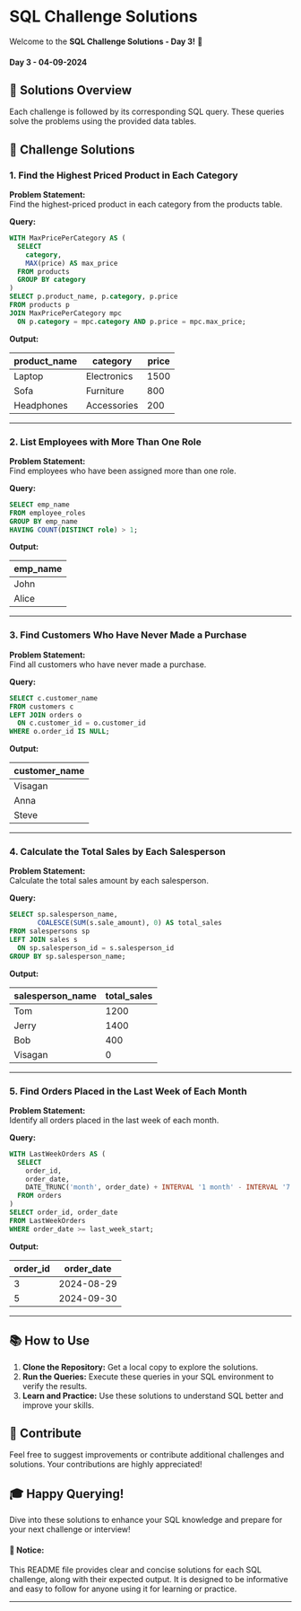 # SQL Challenge Solutions

Welcome to the **SQL Challenge Solutions - Day 3!** 🎉

#### Day 3 - 04-09-2024

## 🚀 Solutions Overview

Each challenge is followed by its corresponding SQL query. These queries solve the problems using the provided data tables.

## 📜 Challenge Solutions

### 1. **Find the Highest Priced Product in Each Category**

**Problem Statement:**  
Find the highest-priced product in each category from the products table.

**Query:**

```sql
WITH MaxPricePerCategory AS (
  SELECT
    category,
    MAX(price) AS max_price
  FROM products
  GROUP BY category
)
SELECT p.product_name, p.category, p.price
FROM products p
JOIN MaxPricePerCategory mpc
  ON p.category = mpc.category AND p.price = mpc.max_price;
```

**Output:**

| product_name | category    | price |
| ------------ | ----------- | ----- |
| Laptop       | Electronics | 1500  |
| Sofa         | Furniture   | 800   |
| Headphones   | Accessories | 200   |

---

### 2. **List Employees with More Than One Role**

**Problem Statement:**  
Find employees who have been assigned more than one role.

**Query:**

```sql
SELECT emp_name
FROM employee_roles
GROUP BY emp_name
HAVING COUNT(DISTINCT role) > 1;
```

**Output:**

| emp_name |
| -------- |
| John     |
| Alice    |

---

### 3. **Find Customers Who Have Never Made a Purchase**

**Problem Statement:**  
Find all customers who have never made a purchase.

**Query:**

```sql
SELECT c.customer_name
FROM customers c
LEFT JOIN orders o
  ON c.customer_id = o.customer_id
WHERE o.order_id IS NULL;
```

**Output:**

| customer_name |
| ------------- |
| Visagan       |
| Anna          |
| Steve         |

---

### 4. **Calculate the Total Sales by Each Salesperson**

**Problem Statement:**  
Calculate the total sales amount by each salesperson.

**Query:**

```sql
SELECT sp.salesperson_name,
       COALESCE(SUM(s.sale_amount), 0) AS total_sales
FROM salespersons sp
LEFT JOIN sales s
  ON sp.salesperson_id = s.salesperson_id
GROUP BY sp.salesperson_name;
```

**Output:**

| salesperson_name | total_sales |
| ---------------- | ----------- |
| Tom              | 1200        |
| Jerry            | 1400        |
| Bob              | 400         |
| Visagan          | 0           |

---

### 5. **Find Orders Placed in the Last Week of Each Month**

**Problem Statement:**  
Identify all orders placed in the last week of each month.

**Query:**

```sql
WITH LastWeekOrders AS (
  SELECT
    order_id,
    order_date,
    DATE_TRUNC('month', order_date) + INTERVAL '1 month' - INTERVAL '7 days' AS last_week_start
  FROM orders
)
SELECT order_id, order_date
FROM LastWeekOrders
WHERE order_date >= last_week_start;
```

**Output:**

| order_id | order_date |
| -------- | ---------- |
| 3        | 2024-08-29 |
| 5        | 2024-09-30 |

---

## 📚 How to Use

1. **Clone the Repository:** Get a local copy to explore the solutions.
2. **Run the Queries:** Execute these queries in your SQL environment to verify the results.
3. **Learn and Practice:** Use these solutions to understand SQL better and improve your skills.

## 🤝 Contribute

Feel free to suggest improvements or contribute additional challenges and solutions. Your contributions are highly appreciated!

## 🎓 Happy Querying!

Dive into these solutions to enhance your SQL knowledge and prepare for your next challenge or interview!

#### 📜 Notice:

This README file provides clear and concise solutions for each SQL challenge, along with their expected output. It is designed to be informative and easy to follow for anyone using it for learning or practice.

---
